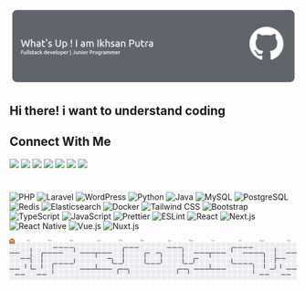 ![Ikhsancnt](img.png)

## **Hi there! i want to understand coding**

## **Connect With Me** 
<a href="mailto:ikhsanputraa52@gmail.com"><img src="https://img.shields.io/badge/--555555?style=flat&logo=gmail"/></a>
<a href="" target="blank"><img src="https://img.shields.io/badge/--555555?style=flat&logo=instagram"/></a>
<a href="" target="blank"><img src="https://img.shields.io/badge/--555555?style=flat&logo=Whatsapp"/></a>
<a href="" target="blank"><img src="https://img.shields.io/badge/--555555?style=flat&logo=Facebook"/></a>
<a href="" target="blank"><img src="https://img.shields.io/badge/--555555?style=flat&logo=Slack"/></a>
<a href="" target="blank"><img src="https://img.shields.io/badge/--555555?style=flat&logo=Discord"/></a>
<a href="" target="blank"><img src="https://img.shields.io/badge/-LinkedIn%20Profile-2F66BC?style=for-the-badge&logo=linkedin"/></a>
#
<p>
  <img alt="PHP" src="https://img.shields.io/badge/-PHP-555555?style=flat&logo=php&labelColor=white" />
  <img alt="Laravel" src="https://img.shields.io/badge/-Laravel-555555?style=flat&logo=laravel&labelColor=f5f5fa" />
  <img alt="WordPress" src="https://img.shields.io/badge/-WordPress-555555?style=flat&logo=wordpress&labelColor=23282d&logoColor=D8DADE" />
  <img alt="Python" src="https://img.shields.io/badge/-Python-555555?style=flat&logo=python&labelColor=4876A7&logoColor=white" />
  <img alt="Java" src="https://img.shields.io/badge/-Java-555555?style=flat&logo=java&labelColor=E7382F" />
  <img alt="MySQL" src="https://img.shields.io/badge/-MySQL-555555?style=flat&logo=mysql&labelColor=white" />
  <img alt="PostgreSQL" src="https://img.shields.io/badge/-PostgreSQL-555555?style=flat&logo=postgresql&labelColor=white" />
  <img alt="Redis" src="https://img.shields.io/badge/-Redis-555555?style=flat&logo=redis&labelColor=white" />
  <img alt="Elasticsearch" src="https://img.shields.io/badge/-Elasticsearch-555555?style=flat&logo=elasticsearch&labelColor=white&logoColor=353740" />
  <img alt="Docker" src="https://img.shields.io/badge/-Docker-555555?style=flat&logo=docker&labelColor=4793E8&logoColor=white" />
  <img alt="Tailwind CSS" src="https://img.shields.io/badge/-Tailwind%20CSS-555555?style=flat&logo=tailwindcss&labelColor=white" />
  <img alt="Bootstrap" src="https://img.shields.io/badge/-Bootstrap-555555?style=flat&logo=bootstrap&labelColor=7952b3&logoColor=white" />
  <img alt="TypeScript" src="https://img.shields.io/badge/-TypeScript-555555?style=flat&logo=typescript&labelColor=white" />
  <img alt="JavaScript" src="https://img.shields.io/badge/-JavaScript-555555?style=flat&logo=javascript" />
  <img alt="Prettier" src="https://img.shields.io/badge/-Prettier-555555?style=flat&logo=prettier&labelColor=1a2b34" />
  <img alt="ESLint" src="https://img.shields.io/badge/-ESLint-555555?style=flat&logo=eslint&labelColor=white&logoColor=4638BC" />
  <img alt="React" src="https://img.shields.io/badge/-React-555555?style=flat&logo=react&labelColor=20232a" />
  <img alt="Next.js" src="https://img.shields.io/badge/-Next.js-555555?style=flat&logo=nextdotjs&labelColor=20232a" />
  <img alt="React Native" src="https://img.shields.io/badge/-React%20Native-555555?style=flat&logo=react&labelColor=20232a" />
  <img alt="Vue.js" src="https://img.shields.io/badge/-Vue.js-555555?style=flat&logo=vuedotjs&labelColor=42b983&logoColor=white" />
  <img alt="Nuxt.js" src="https://img.shields.io/badge/-Nuxt.js-555555?style=flat&logo=nuxtdotjs&labelColor=42b983&logoColor=white" />
</p>

<picture>
  <source media="(prefers-color-scheme: dark)" srcset="https://raw.githubusercontent.com/Ikhsancnt/Ikhsancnt/output/pacman-contribution-graph-dark.svg">
  <source media="(prefers-color-scheme: light)" srcset="https://raw.githubusercontent.com/Ikhsancnt/Ikhsancnt/output/pacman-contribution-graph.svg">
  <img alt="pacman contribution graph" src="https://raw.githubusercontent.com/Ikhsancnt/Ikhsancnt/output/pacman-contribution-graph.svg">
</picture>
